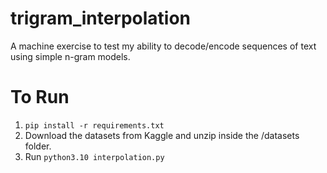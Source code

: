 # trigram_interpolation
A machine exercise to test my ability to decode/encode sequences of text using simple n-gram models.

# To Run

1. `pip install -r requirements.txt`
2. Download the datasets from Kaggle and unzip inside the /datasets folder.
3. Run `python3.10 interpolation.py`
